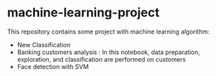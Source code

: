 # machine-learning-project
This repository contains some project with machine learning algorithm:
* New Classification
* Banking customers analysis : In this notebook, data preparation, exploration, and classification are performed on customers
* Face detection with SVM
